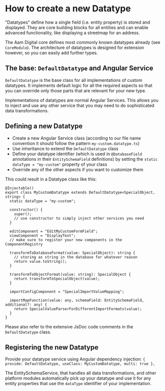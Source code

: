 # How to create a new Datatype

"Datatypes" define how a single field (i.e. entity property) is stored and displayed.
They are core building blocks for all entities and can enable advanced functionality, like displaying a streetmap for an address.

The Aam Digital core defines most commonly known datatypes already (see `CoreModule`).
The architecture of datatypes is designed for extension however, so you can easily add further types.

## The base: `DefaultDatatype` and Angular Service

`DefaultDatatype` is the base class for all implementations of custom datatypes.
It implements default logic for all the required aspects so that you can override only those parts that are relevant for your new type.

Implementations of datatypes are normal Angular Services.
This allows you to inject and use any other service that you may need to do sophisticated data transformations.

## Defining a new Datatype

- Create a new Angular Service class (according to our file name convention it should follow the pattern `my-custom.datatype.ts`)
- Use inheritance to extend the `DefaultDatatype` class
- Define your datatype identifier (which is used in `@DatabaseField` annotations in their `EntitySchemaField` definitions) by setting the `static dataType = "my-custom"` property of your class
- Override any of the other aspects if you want to customize them

This could result in a Datatype class like this:

```
@Injectable()
export class MyCustomDatatype extends DefaultDatatype<SpecialObject, string> {
  static dataType = "my-custom";

  constructor() {
    super();
    // use constructor to simply inject other services you need
  }

  editComponent = "EditMyCustomFormField";
  viewComponent = "DisplayText";
  // make sure to register your new components in the ComponentRegistry

  transformToDatabaseFormat(value: SpecialObject): string {
    // storing as string in the database for whatever reason
    return value.toString();
  }

  transformToObjectFormat(value: string): SpecialObject {
    return transformToSpecialObject(value);
  }

  importConfigComponent = "SpecialImportValueMapping";

  importMapFunction(value: any, schemaField: EntitySchemaField, additional?: any) {
    return SpecialValueParserForDifferentImportFormats(value);
  }
}
```

Please also refer to the extensive JsDoc code comments in the `DefaultDatatype` class.

## Registering the new Datatype

Provide your datatype service using Angular dependency injection:
`{ provide: DefaultDatatype, useClass: MyCustomDatatype, multi: true },`

The EntitySchemaService, that handles all data transformations, and other platform modules automatically pick up your datatype
and use it for any entity properties that use the `dataType` identifier of your implementation.
